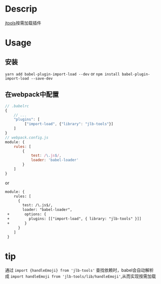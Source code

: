 # Descrip

[jtools](https://github.com/Pasoul/jtools)按需加载插件

# Usage

## 安装

`yarn add babel-plugin-import-load --dev`
or
`npm install babel-plugin-import-load --save-dev`

## 在webpack中配置

```js
// .babelrc
{
	// ...
	"plugins": [
	     ["import-load", {"library": "jlb-tools"}]
	]
}
// webpack.config.js
module: {
	rules: [
		{
		  	test: /\.js$/,
			loader: 'babel-loader'
		}
	]
}
```

or

```diff
module: {
    rules: [
      {
        test: /\.js$/,
        loader: "babel-loader",
 +       options: {
 +         plugins: [["import-load", { library: "jlb-tools" }]]
 +       }
      }
    ]
 }
```

# tip

通过 `import {handleEmoji} from 'jlb-tools'` 查找依赖时，babel会自动解析成 `import handleEmoji from 'jlb-tools/lib/handleEmoji'`,从而实现按需加载
